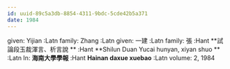 ```yaml
---
id: uuid-89c5a3db-8854-4311-9bdc-5cde42b5a371
date: 1984
---
```


given: Yijian  :Latn
family: Zhang  :Latn
given: 一建     :Latn
family: 張 :Hant
**試論段玉裁渾言、析言說  ** :Hant
**Shilun Duan Yucai hunyan, xiyan shuo ** :Latn
In: 
**海南大學學報** :Hant
**Hainan daxue xuebao** :Latn
volume: 2, 1984